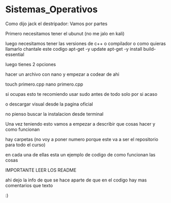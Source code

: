 # Sistemas_Operativos
Como dijo jack el destripador:
Vamos por partes

Primero necesitamos tener el ubunut (no me jalo en kali)

luego necesitamos tener las versiones de c++ o compilador o como quieras llamarlo
chantale este codigo
apt-get -y update
apt-get -y install build-essential

luego tienes 2 opciones

hacer un archivo con nano y empezar a codear de ahi

touch primero.cpp
nano primero.cpp

si ocupas esto te recomiendo usar sudo antes de todo
solo por si acaso

o descargar visual desde la pagina oficial

no pienso buscar la instalacion desde terminal 

Una vez teniendo esto vamos a empezar a describir que cosas hacer y como funcionan

hay carpetas (no voy a poner numero porque este va a ser el repositorio para todo el curso)

en cada una de ellas esta un ejemplo de codigo de como funcionan las cosas

IMPORTANTE LEER LOS README 

 ahi dejo la info de que se hace
 aparte de que en el codigo hay mas comentarios que texto
 
 :)
